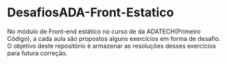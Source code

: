 # DesafiosADA-Front-Estatico
 No módulo de Front-end estático no curso de da ADATECH(Primeiro Código), a cada aula são propostos alguns exercícios em forma de desafio. O objetivo deste repositório é armazenar as resoluções desses exercícios para futura correção.
